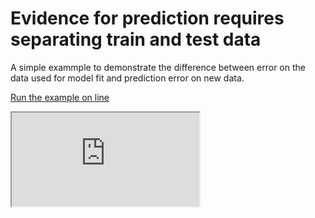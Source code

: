 # Evidence for prediction requires separating train and test data

A simple exammple to demonstrate the difference between error on the data
used for model fit and prediction error on new data.

[Run the example on line](https://mybinder.org/v2/gh/GaelVaroquaux/test-split-prediction-models/master?filepath=demo.ipynb)

<iframe src="https://nbviewer.jupyter.org/github/GaelVaroquaux/test-split-prediction-models/blob/master/demo.ipynb"></iframe>
